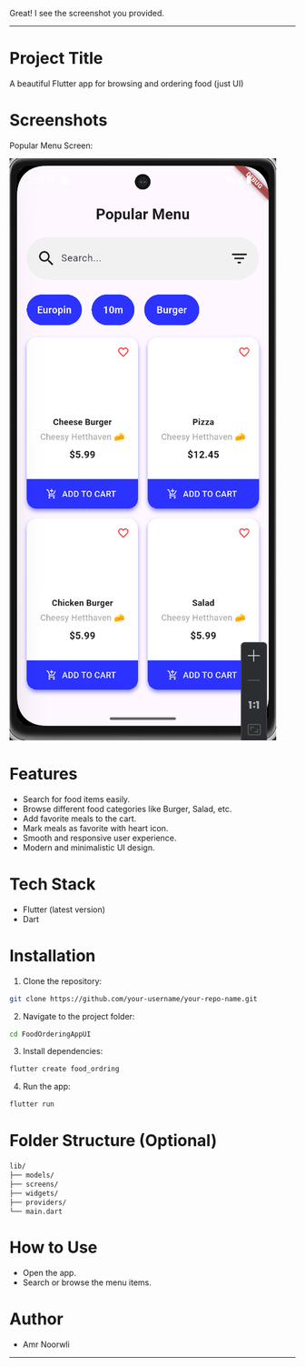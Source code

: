 Great! I see the screenshot you provided.



---

# Project Title

A beautiful Flutter app for browsing and ordering food (just UI)

# Screenshots

Popular Menu Screen:

![Popular Menu Screen](app.png)

# Features

- Search for food items easily.
- Browse different food categories like Burger, Salad, etc.
- Add favorite meals to the cart.
- Mark meals as favorite with heart icon.
- Smooth and responsive user experience.
- Modern and minimalistic UI design.

# Tech Stack

- Flutter (latest version)
- Dart

# Installation

1. Clone the repository:

```bash
git clone https://github.com/your-username/your-repo-name.git
```

2. Navigate to the project folder:

```bash
cd FoodOrderingAppUI
```

3. Install dependencies:

```bash
flutter create food_ordring
```

4. Run the app:

```bash
flutter run
```

# Folder Structure (Optional)

```
lib/
├── models/
├── screens/
├── widgets/
├── providers/
└── main.dart
```

# How to Use

- Open the app.
- Search or browse the menu items.

# Author

- Amr Noorwli

---
